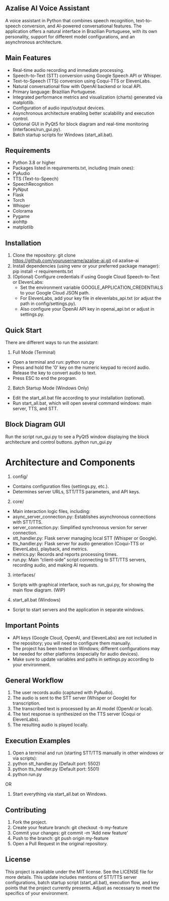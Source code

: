 ## Azalise AI Voice Assistant
A voice assistant in Python that combines speech recognition, text-to-speech conversion, and AI-powered conversational features. The application offers a natural interface in Brazilian Portuguese, with its own personality, support for different model configurations, and an asynchronous architecture.

## Main Features

- Real-time audio recording and immediate processing.
- Speech-to-Text (STT) conversion using Google Speech API or Whisper.
- Text-to-Speech (TTS) conversion using Coqui-TTS or ElevenLabs.
- Natural conversational flow with OpenAI backend or local API.
- Primary language: Brazilian Portuguese.
- Integrated performance metrics and visualization (charts) generated via matplotlib.
- Configuration of audio input/output devices.
- Asynchronous architecture enabling better scalability and execution control.
- Optional GUI in PyQt5 for block diagram and real-time monitoring (interfaces/run_gui.py).
- Batch startup scripts for Windows (start_all.bat).

## Requirements

- Python 3.8 or higher
- Packages listed in requirements.txt, including (main ones):
- PyAudio
- TTS (Text-to-Speech)
- SpeechRecognition
- PyNput
- Flask
- Torch
- Whisper
- Colorama
- Pygame
- aiohttp
- matplotlib

## Installation

1. Clone the repository: git clone https://github.com/yourusername/azalise-ai.git
cd azalise-ai
2. Install dependencies (using venv or your preferred package manager): pip install -r requirements.txt
3. (Optional) Configure credentials if using Google Cloud Speech-to-Text or ElevenLabs:
    - Set the environment variable GOOGLE_APPLICATION_CREDENTIALS to your Google Cloud JSON path.
    - For ElevenLabs, add your key file in elevenlabs_api.txt (or adjust the path in config/settings.py).
    - Also configure your OpenAI API key in openai_api.txt or adjust in settings.py.

## Quick Start
There are different ways to run the assistant:

1. Full Mode (Terminal)

- Open a terminal and run: python run.py
- Press and hold the '0' key on the numeric keypad to record audio. Release the key to convert audio to text.
- Press ESC to end the program.

2. Batch Startup Mode (Windows Only)

- Edit the start_all.bat file according to your installation (optional).
- Run start_all.bat, which will open several command windows: main server, TTS, and STT.

## Block Diagram GUI

Run the script run_gui.py to see a PyQt5 window displaying the block architecture and control buttons. python run_gui.py

# Architecture and Components

1. config/
- Contains configuration files (settings.py, etc.).
- Determines server URLs, STT/TTS parameters, and API keys.


2. core/
- Main interaction logic files, including:
- async_server_connection.py: Establishes asynchronous connections with STT/TTS.
- server_connection.py: Simplified synchronous version for server connection.
- stt_handler.py: Flask server managing local STT (Whisper or Google).
- tts_handler.py: Flask server for audio generation (Coqui-TTS or ElevenLabs), playback, and metrics.
- metrics.py: Records and reports processing times.
- run.py: Main “client-side” script connecting to STT/TTS servers, recording audio, and making AI requests.




3. interfaces/
- Scripts with graphical interface, such as run_gui.py, for showing the main flow diagram. (WIP)



4. start_all.bat (Windows)
- Script to start servers and the application in separate windows.

## Important Points

- API keys (Google Cloud, OpenAI, and ElevenLabs) are not included in the repository; you will need to configure them manually.
- The project has been tested on Windows; different configurations may be needed for other platforms (especially for audio devices).
- Make sure to update variables and paths in settings.py according to your environment.

## General Workflow

1. The user records audio (captured with PyAudio).
2. The audio is sent to the STT server (Whisper or Google) for transcription.
3. The transcribed text is processed by an AI model (OpenAI or local).
4. The text response is synthesized on the TTS server (Coqui or ElevenLabs).
5. The resulting audio is played locally.

## Execution Examples

1. Open a terminal and run (starting STT/TTS manually in other windows or via scripts):
2. python stt_handler.py (Default port: 5502)
3. python tts_handler.py (Default port: 5501)
4. python run.py

OR

1. Start everything via start_all.bat on Windows.

## Contributing

1. Fork the project.
2. Create your feature branch: git checkout -b my-feature
3. Commit your changes: git commit -m 'Add new feature'
4. Push to the branch: git push origin my-feature
5. Open a Pull Request in the original repository.

## License
This project is available under the MIT license. See the LICENSE file for more details.
This update includes mentions of STT/TTS server configurations, batch startup script (start_all.bat), execution flow, and key points that the project currently presents. Adjust as necessary to meet the specifics of your environment.
